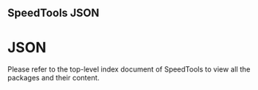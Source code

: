 SpeedTools JSON
-----------

# JSON

Please refer to the top-level index document of SpeedTools to view all the packages
and their content.
